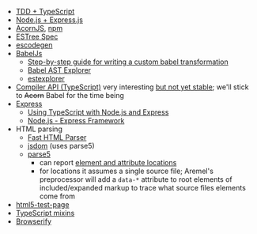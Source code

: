 * [TDD + TypeScript](https://itnext.io/testing-with-jest-in-typescript-cc1cd0095421)
* [Node.js + Express.js](https://www.javatpoint.com/expressjs-tutorial)
* [AcornJS](https://github.com/acornjs/acorn), [npm](https://www.npmjs.com/package/acorn)
* [ESTree Spec](https://github.com/estree/estree)
* [escodegen](https://github.com/estools/escodegen)
* [BabelJs](https://babeljs.io/docs/en/)
  * [Step-by-step guide for writing a custom babel transformation](https://lihautan.com/step-by-step-guide-for-writing-a-babel-transformation/)
  * [Babel AST Explorer](https://lihautan.com/babel-ast-explorer/)
  * [estexplorer](https://astexplorer.net)
* [Compiler API (TypeScript)](https://learning-notes.mistermicheels.com/javascript/typescript/compiler-api) very interesting [but not yet stable](https://github.com/Microsoft/TypeScript/wiki/Using-the-Compiler-API); we'll stick to ~~Acorn~~ Babel for the time being
* [Express](http://expressjs.com)
  * [Using TypeScript with Node.js and Express](https://blog.logrocket.com/typescript-with-node-js-and-express/)
  * [Node.js - Express Framework](https://www.tutorialspoint.com/nodejs/nodejs_express_framework.htm)
* HTML parsing
  * [Fast HTML Parser](https://www.npmjs.com/package/node-html-parser)
  * [jsdom](https://www.npmjs.com/package/jsdom) (uses parse5)
  * [parse5](https://www.npmjs.com/package/parse5)
    * can report [element and attribute locations](https://github.com/inikulin/parse5/tree/master/packages/parse5/docs/source-code-location)
    * for locations it assumes a single source file; Aremel's preprocessor will add a `data-*` attribute to root elements of included/expanded markup to trace what source files elements come from
* [html5-test-page](https://github.com/cbracco/html5-test-page/blob/master/index.html)
* [TypeScript mixins](https://www.typescriptlang.org/docs/handbook/mixins.html)
* [Browserify](https://browserify.org)
